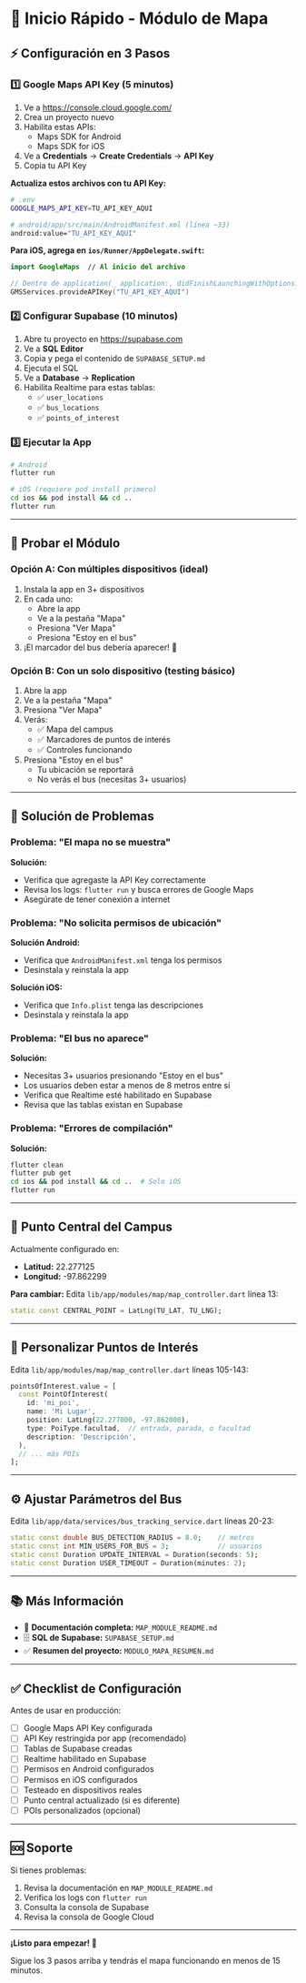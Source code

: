 # 🚀 Inicio Rápido - Módulo de Mapa

## ⚡ Configuración en 3 Pasos

### 1️⃣ Google Maps API Key (5 minutos)

1. Ve a https://console.cloud.google.com/
2. Crea un proyecto nuevo
3. Habilita estas APIs:
   - Maps SDK for Android
   - Maps SDK for iOS
4. Ve a **Credentials** → **Create Credentials** → **API Key**
5. Copia tu API Key

**Actualiza estos archivos con tu API Key:**

```bash
# .env
GOOGLE_MAPS_API_KEY=TU_API_KEY_AQUI

# android/app/src/main/AndroidManifest.xml (línea ~33)
android:value="TU_API_KEY_AQUI"
```

**Para iOS, agrega en `ios/Runner/AppDelegate.swift`:**
```swift
import GoogleMaps  // Al inicio del archivo

// Dentro de application(_ application:, didFinishLaunchingWithOptions:)
GMSServices.provideAPIKey("TU_API_KEY_AQUI")
```

### 2️⃣ Configurar Supabase (10 minutos)

1. Abre tu proyecto en https://supabase.com
2. Ve a **SQL Editor**
3. Copia y pega el contenido de `SUPABASE_SETUP.md`
4. Ejecuta el SQL
5. Ve a **Database** → **Replication**
6. Habilita Realtime para estas tablas:
   - ✅ `user_locations`
   - ✅ `bus_locations`
   - ✅ `points_of_interest`

### 3️⃣ Ejecutar la App

```bash
# Android
flutter run

# iOS (requiere pod install primero)
cd ios && pod install && cd ..
flutter run
```

---

## 📱 Probar el Módulo

### Opción A: Con múltiples dispositivos (ideal)

1. Instala la app en 3+ dispositivos
2. En cada uno:
   - Abre la app
   - Ve a la pestaña "Mapa"
   - Presiona "Ver Mapa"
   - Presiona "Estoy en el bus"
3. ¡El marcador del bus debería aparecer! 🎉

### Opción B: Con un solo dispositivo (testing básico)

1. Abre la app
2. Ve a la pestaña "Mapa"
3. Presiona "Ver Mapa"
4. Verás:
   - ✅ Mapa del campus
   - ✅ Marcadores de puntos de interés
   - ✅ Controles funcionando
5. Presiona "Estoy en el bus"
   - Tu ubicación se reportará
   - No verás el bus (necesitas 3+ usuarios)

---

## 🐛 Solución de Problemas

### Problema: "El mapa no se muestra"

**Solución:**
- Verifica que agregaste la API Key correctamente
- Revisa los logs: `flutter run` y busca errores de Google Maps
- Asegúrate de tener conexión a internet

### Problema: "No solicita permisos de ubicación"

**Solución Android:**
- Verifica que `AndroidManifest.xml` tenga los permisos
- Desinstala y reinstala la app

**Solución iOS:**
- Verifica que `Info.plist` tenga las descripciones
- Desinstala y reinstala la app

### Problema: "El bus no aparece"

**Solución:**
- Necesitas 3+ usuarios presionando "Estoy en el bus"
- Los usuarios deben estar a menos de 8 metros entre sí
- Verifica que Realtime esté habilitado en Supabase
- Revisa que las tablas existan en Supabase

### Problema: "Errores de compilación"

**Solución:**
```bash
flutter clean
flutter pub get
cd ios && pod install && cd ..  # Solo iOS
flutter run
```

---

## 📍 Punto Central del Campus

Actualmente configurado en:
- **Latitud:** 22.277125
- **Longitud:** -97.862299

**Para cambiar:**
Edita `lib/app/modules/map/map_controller.dart` línea 13:
```dart
static const CENTRAL_POINT = LatLng(TU_LAT, TU_LNG);
```

---

## 🎨 Personalizar Puntos de Interés

Edita `lib/app/modules/map/map_controller.dart` líneas 105-143:

```dart
pointsOfInterest.value = [
  const PointOfInterest(
    id: 'mi_poi',
    name: 'Mi Lugar',
    position: LatLng(22.277000, -97.862000),
    type: PoiType.facultad,  // entrada, parada, o facultad
    description: 'Descripción',
  ),
  // ... más POIs
];
```

---

## ⚙️ Ajustar Parámetros del Bus

Edita `lib/app/data/services/bus_tracking_service.dart` líneas 20-23:

```dart
static const double BUS_DETECTION_RADIUS = 8.0;    // metros
static const int MIN_USERS_FOR_BUS = 3;            // usuarios
static const Duration UPDATE_INTERVAL = Duration(seconds: 5);
static const Duration USER_TIMEOUT = Duration(minutes: 2);
```

---

## 📚 Más Información

- 📖 **Documentación completa:** `MAP_MODULE_README.md`
- 🗄️ **SQL de Supabase:** `SUPABASE_SETUP.md`
- ✅ **Resumen del proyecto:** `MODULO_MAPA_RESUMEN.md`

---

## ✅ Checklist de Configuración

Antes de usar en producción:

- [ ] Google Maps API Key configurada
- [ ] API Key restringida por app (recomendado)
- [ ] Tablas de Supabase creadas
- [ ] Realtime habilitado en Supabase
- [ ] Permisos en Android configurados
- [ ] Permisos en iOS configurados
- [ ] Testeado en dispositivos reales
- [ ] Punto central actualizado (si es diferente)
- [ ] POIs personalizados (opcional)

---

## 🆘 Soporte

Si tienes problemas:

1. Revisa la documentación en `MAP_MODULE_README.md`
2. Verifica los logs con `flutter run`
3. Consulta la consola de Supabase
4. Revisa la consola de Google Cloud

---

**¡Listo para empezar! 🎉**

Sigue los 3 pasos arriba y tendrás el mapa funcionando en menos de 15 minutos.
